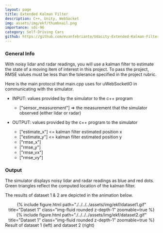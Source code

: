 ```yaml
---
layout: page
title: Extended Kalman Filter
description: C++, Unity, WebSocket
img: assets/img/ekf/thumbnail.png
importance: sdc-96
category: Self-Driving Cars
github: https://github.com/evanfebrianto/Udacity-Extended-Kalman-Filter
---
```


### General Info
With noisy lidar and radar readings, you will use a kalman filter to estimate the state of a moving item of interest in this project. To pass the project, RMSE values must be less than the tolerance specified in the project rubric.

Here is the main protocol that main.cpp uses for uWebSocketIO in communicating with the simulator.

* INPUT: values provided by the simulator to the c++ program
    * ["sensor_measurement"] => the measurement that the simulator observed (either lidar or radar)

* OUTPUT: values provided by the c++ program to the simulator
    * ["estimate_x"] <= kalman filter estimated position x
    * ["estimate_y"] <= kalman filter estimated position y
    * ["rmse_x"]
    * ["rmse_y"]
    * ["rmse_vx"]
    * ["rmse_vy"]

### Output
The simulator displays noisy lidar and radar readings as blue and red dots. Green triangles reflect the computed location of the kalman filter.

The results of dataset 1 & 2 are depicted in the animation below.
<div class="row">
    <div class="col-sm-6 mt-3 mt-md-0" align="center">
        {% include figure.html path="./../../../assets/img/ekf/dataset1.gif" title="Dataset 1" class="img-fluid rounded z-depth-1" zoomable=true %}
    </div>
    <div class="col-sm-6 mt-3 mt-md-0" align="center">
        {% include figure.html path="./../../../assets/img/ekf/dataset2.gif" title="Dataset 1" class="img-fluid rounded z-depth-1" zoomable=true %}
    </div>
</div>
<div class="caption">
    Result of dataset 1 (left) and dataset 2 (right)
</div>